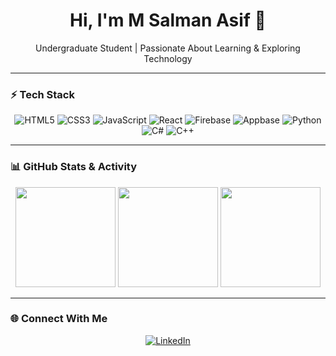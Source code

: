 <h1 align="center">Hi, I'm M Salman Asif 👋</h1>
<p align="center">Undergraduate Student | Passionate About Learning & Exploring Technology</p>

---

### ⚡ Tech Stack
<p align="center">
  <img alt="HTML5" src="https://img.shields.io/badge/-HTML5-E34F26?style=for-the-badge&logo=html5&logoColor=fff" />
  <img alt="CSS3" src="https://img.shields.io/badge/-CSS3-1572B6?style=for-the-badge&logo=css3&logoColor=fff" />
  <img alt="JavaScript" src="https://img.shields.io/badge/-JavaScript-F7DF1E?style=for-the-badge&logo=javascript&logoColor=000" />
  <img alt="React" src="https://img.shields.io/badge/-React-61DAFB?style=for-the-badge&logo=react&logoColor=000" />
  <img alt="Firebase" src="https://img.shields.io/badge/-Firebase-FFCA28?style=for-the-badge&logo=firebase&logoColor=fff" />
  <img alt="Appbase" src="https://img.shields.io/badge/-Appbase-FF6F61?style=for-the-badge&logo=appbase&logoColor=fff" />
  <img alt="Python" src="https://img.shields.io/badge/-Python-3776AB?style=for-the-badge&logo=python&logoColor=fff" />
  <img alt="C#" src="https://img.shields.io/badge/-C%23-239120?style=for-the-badge&logo=c-sharp&logoColor=fff" />
  <img alt="C++" src="https://img.shields.io/badge/-C++-00599C?style=for-the-badge&logo=cplusplus&logoColor=fff" />
</p>

---

### 📊 GitHub Stats & Activity
<p align="center">
  <img src="https://github-readme-stats.vercel.app/api?username=MSalmanAsif&show_icons=true&count_private=true&theme=radical&hide_border=true" height="160" />
  <img src="https://github-readme-stats.vercel.app/api/top-langs/?username=MSalmanAsif&layout=compact&theme=radical&hide_border=true&count_private=true" height="160" />
  <img src="https://github-readme-streak-stats.herokuapp.com/?user=MSalmanAsif&theme=radical&hide_border=true" height="160" />
</p>

---

### 🌐 Connect With Me
<p align="center">
  <a href="https://www.linkedin.com/in/msalmanasif/" target="_blank">
    <img src="https://img.shields.io/badge/LinkedIn-0A66C2?style=for-the-badge&logo=linkedin&logoColor=fff" alt="LinkedIn"/>
  </a>
</p>
